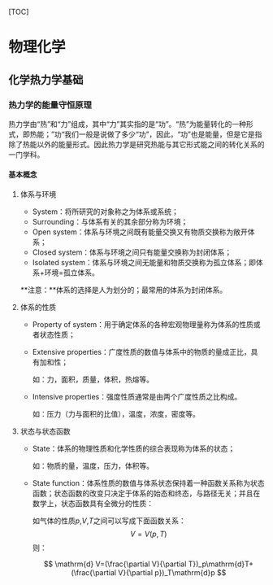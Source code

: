 [TOC]

# 物理化学

## 化学热力学基础

### 热力学的能量守恒原理

热力学由“热”和“力”组成，其中“力”其实指的是“功”。“热”为能量转化的一种形式，即热能；”功“我们一般是说做了多少“功”，因此，“功”也是能量，但是它是指除了热能以外的能量形式。因此热力学是研究热能与其它形式能之间的转化关系的一门学科。

#### 基本概念

1. 体系与环境

   - System：将所研究的对象称之为体系或系统；
   - Surrounding：与体系有关的其余部分称为环境；
   - Open system：体系与环境之间既有能量交换又有物质交换称为敞开体系；
   - Closed system：体系与环境之间只有能量交换称为封闭体系；
   - Isolated system：体系与环境之间无能量和物质交换称为孤立体系；即体系+环境=孤立体系。

   **注意：**体系的选择是人为划分的；最常用的体系为封闭体系。

2. 体系的性质

   - Property of system：用于确定体系的各种宏观物理量称为体系的性质或者状态性质；

   - Extensive properties：广度性质的数值与体系中的物质的量成正比，具有加和性；

     如：力，面积，质量，体积，热熔等。

   - Intensive properties：强度性质通常是由两个广度性质之比构成。

     如：压力（力与面积的比值），温度，浓度，密度等。

3. 状态与状态函数

   - State：体系的物理性质和化学性质的综合表现称为体系的状态；

     如：物质的量，温度，压力，体积等。

   - State function：体系性质的数值与体系状态保持着一种函数关系称为状态函数；状态函数的改变只决定于体系的始态和终态，与路径无关；并且在数学上，状态函数具有全微分的性质：

     如气体的性质$p$,$V$,$T$之间可以写成下面函数关系：
     $$
     V= V(p,T)
     $$
     则：

     $$
     \mathrm{d} V=(\frac{\partial V}{\partial T})_p\mathrm{d}T+(\frac{\partial V}{\partial p})_T\mathrm{d}p
     $$
